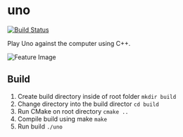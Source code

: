 # uno
[![Build Status](https://www.travis-ci.com/hodge47/uno.svg?branch=main)](https://www.travis-ci.com/hodge47/uno)

Play Uno against the computer using C++.

![Feature Image](https://mhodgedev.com/wp-content/uploads/2021/05/uno-feature.png)

## Build

1. Create build directory inside of root folder 
  `mkdir build`
2. Change directory into the build director 
  `cd build`
3. Run CMake on root directory
  `cmake ..`
4. Compile build using make 
  `make`
5. Run build 
  `./uno`
